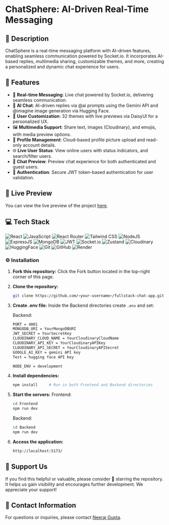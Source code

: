 # ChatSphere: AI-Driven Real-Time Messaging

## 📝 Description

ChatSphere is a real-time messaging platform with AI-driven features, enabling seamless communication powered by Socket.io. It incorporates AI-based replies, multimedia sharing, customizable themes, and more, creating a personalized and dynamic chat experience for users.

## 🔮 Features

- 💬 **Real-time Messaging**: Live chat powered by Socket.io, delivering seamless communication.
- 🤖 **AI Chat**: AI-driven replies via @ai prompts using the Gemini API and @imagine image generation via Hugging Face.
- 🎨 **User Customization**: 32 themes with live previews via DaisyUI for a personalized UX.
- 🖼️ **Multimedia Support**: Share text, images (Cloudinary), and emojis, with media preview options.
- 👤 **Profile Management**: Cloud-based profile picture upload and read-only account details.
- 🌐 **Live User Status**: View online users with status indicators, and search/filter users.
- 👀 **Chat Preview**: Preview chat experience for both authenticated and guest users.
- 🔐 **Authentication**: Secure JWT token-based authentication for user validation.

## 🚀 Live Preview

You can view the live preview of the project [here](https://fullstack-chat-app-kkh3.onrender.com).

## 💻 Tech Stack

![React](https://img.shields.io/badge/React-20232A?style=for-the-badge&logo=react&logoColor=61DAFB)
![JavaScript](https://img.shields.io/badge/JavaScript-20232A?style=for-the-badge&logo=javascript&logoColor=F7DF1E)
![React Router](https://img.shields.io/badge/React_Router-CA4245?style=for-the-badge&logo=react-router&logoColor=white)
![Tailwind CSS](https://img.shields.io/badge/Tailwind_CSS-38B2AC?style=for-the-badge&logo=tailwind-css&logoColor=white)
![NodeJS](https://img.shields.io/badge/Node.js-43853D?style=for-the-badge&logo=node.js&logoColor=white)
![ExpressJS](https://img.shields.io/badge/Express.js-404D59?style=for-the-badge)
![MongoDB](https://img.shields.io/badge/MongoDB-47A248?style=for-the-badge&logo=mongodb&logoColor=white)
![JWT](https://img.shields.io/badge/JSON%20Web%20Tokens-000000?style=for-the-badge)
![Socket.io](https://img.shields.io/badge/Socket.io-ffffff?style=for-the-badge)
![Zustand](https://img.shields.io/badge/Zustand-4f9deb?style=for-the-badge&logo=zustand&logoColor=white)
![Cloudinary](https://img.shields.io/badge/Cloudinary-2a2a2a?style=for-the-badge&logo=cloudinary&logoColor=white)
![HuggingFace](https://img.shields.io/badge/Hugging%20Face-FF4F00?style=for-the-badge&logo=huggingface&logoColor=white)
![Git](https://img.shields.io/badge/GIT-E44C30?style=for-the-badge&logo=git&logoColor=white)
![GitHub](https://img.shields.io/badge/GitHub-100000?style=for-the-badge&logo=github&logoColor=white)
![Render](https://img.shields.io/badge/Render-11C8D1?style=for-the-badge&logo=render&logoColor=white)

### ⚙️ Installation

1. **Fork this repository:** Click the Fork button located in the top-right corner of this page.
2. **Clone the repository:**
   ```bash
   git clone https://github.com/<your-username>/fullstack-chat-app.git
   ```
3. **Create .env file:**
   Inside the Backend directories create `.env` and set:

   Backend:

   ```bash
   PORT = 4001
   MONGODB_URI = YourMongoDBURI
   JWT_SECRET = YourSecretKey
   CLOUDINARY_CLOUD_NAME = YourCloudinaryCloudName
   CLOUDINARY_API_KEY = YourCloudinaryAPIKey
   CLOUDINARY_API_SECRET = YourCloudinaryAPISecret
   GOOGLE_AI_KEY = gemini API key
   Test = hugging face API key

   NODE_ENV = development


   ```

4. **Install dependencies:**
   ```bash
   npm install     # Run in both Frontend and Backend directories
   ```
5. **Start the servers:**
   Frontend:
   ```bash
   cd Frontend
   npm run dev
   ```
   Backend:
   ```bash
   cd Backend
   npm run dev
   ```
6. **Access the application:**
   ```bash
   http://localhost:5173/
   ```
   
## 🌟 Support Us

If you find this helpful or valuable, please consider 🌟 starring the repository. It helps us gain visibility and encourages further development. We appreciate your support!

## 📧 Contact Information

For questions or inquiries, please contact [Neeraj Gupta](mailto:guptaneeraj2811@gmail.com).
   